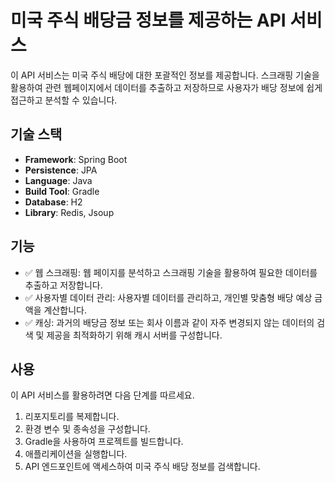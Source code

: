 # 미국 주식 배당금 정보를 제공하는 API 서비스 
이 API 서비스는 미국 주식 배당에 대한 포괄적인 정보를 제공합니다.
스크래핑 기술을 활용하여 관련 웹페이지에서 데이터를 추출하고 저장하므로 사용자가 배당 정보에 쉽게 접근하고 분석할 수 있습니다.

## 기술 스택
- **Framework**: Spring Boot
- **Persistence**: JPA
- **Language**: Java
- **Build Tool**: Gradle
- **Database**: H2
- **Library**: Redis, Jsoup

## 기능
- ✅ 웹 스크래핑: 웹 페이지를 분석하고 스크래핑 기술을 활용하여 필요한 데이터를 추출하고 저장합니다.
- ✅ 사용자별 데이터 관리: 사용자별 데이터를 관리하고, 개인별 맞춤형 배당 예상 금액을 계산합니다.
- ✅ 캐싱: 과거의 배당금 정보 또는 회사 이름과 같이 자주 변경되지 않는 데이터의 검색 및 제공을 최적화하기 위해 캐시 서버를 구성합니다.

## 사용
이 API 서비스를 활용하려면 다음 단계를 따르세요.

1. 리포지토리를 복제합니다.
2. 환경 변수 및 종속성을 구성합니다.
3. Gradle을 사용하여 프로젝트를 빌드합니다.
4. 애플리케이션을 실행합니다.
5. API 엔드포인트에 액세스하여 미국 주식 배당 정보를 검색합니다.

